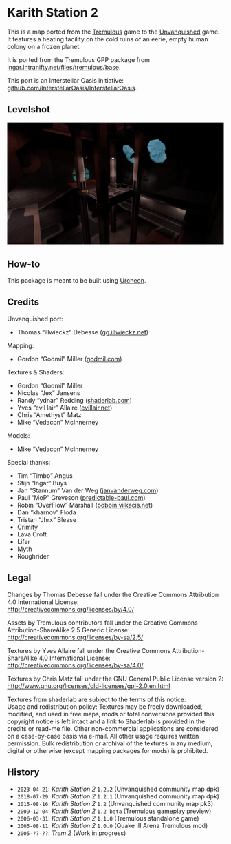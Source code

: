 # Karith Station 2

This is a map ported from the [Tremulous](https://tremulous.net) game to the [Unvanquished](https://unvanquished.net) game. It features a heating facility on the cold ruins of an eerie, empty human colony on a frozen planet.

It is ported from the Tremulous GPP package from [ingar.intranifty.net/files/tremulous/base](ingar.intranifty.net/files/tremulous/base/).

This port is an Interstellar Oasis initiative: [github.com/InterstellarOasis/InterstellarOasis](https://github.com/InterstellarOasis/InterstellarOasis).


## Levelshot

![Levelshot](meta/karith/karith.webp)

## How-to

This package is meant to be built using [Urcheon](https://github.com/DaemonEngine/Urcheon).

## Credits

Unvanquished port:

* Thomas “illwieckz” Debesse <hidden email="dev [ad] illwieckz.net"/> ([gg.illwieckz.net](https://gg.illwieckz.net))

Mapping:

* Gordon “Godmil” Miller <hidden email="godmil [ad] email.com"/> ([godmil.com](https://web.archive.org/web/20181110004551/http://www.godmil.com/))

Textures & Shaders:

* Gordon “Godmil” Miller
* Nicolas “Jex“ Jansens <hidden email="jex [ad] orodu.net"/>
* Randy “ydnar” Redding <hidden email="ydnar [ad] shaderlab.com"/> ([shaderlab.com](https://www.shaderlab.com))
* Yves “evil lair” Allaire ([evillair.net](https://evillair.net))
* Chris “Amethyst” Matz
* Mike “Vedacon” McInnerney

Models:

* Mike “Vedacon” McInnerney

Special thanks:

* Tim “Timbo” Angus <hidden email="tim [ad] ngus.net"/>
* Stijn “Ingar“ Buys <hidden email="ingar [ad] osirion.org"/>
* Jan “Stannum” Van der Weg ([janvanderweg.com](http://janvanderweg.com))
* Paul “MoP” Greveson ([predictable-paul.com](https://www.predictable-paul.com))
* Robin “OverFlow” Marshall ([bobbin.vilkacis.net](http://bobbin.vilkacis.net))
* Dan “kharnov” Floda
* Tristan “Jhrx“ Blease
* Crimity
* Lava Croft
* Lifer
* Myth
* Roughrider


## Legal

Changes by Thomas Debesse fall under the Creative Commons Attribution 4.0 International License:  
http://creativecommons.org/licenses/by/4.0/

Assets by Tremulous contributors fall under the Creative Commons Attribution-ShareAlike 2.5 Generic License:  
http://creativecommons.org/licenses/by-sa/2.5/

Textures by Yves Allaire fall under the Creative Commons Attribution-ShareAlike 4.0 International License:  
http://creativecommons.org/licenses/by-sa/4.0/

Textures by Chris Matz fall under the GNU General Public License version 2:  
http://www.gnu.org/licenses/old-licenses/gpl-2.0.en.html

Textures from shaderlab are subject to the terms of this notice:  
Usage and redistribution policy: Textures may be freely downloaded, modified, and used in free maps, mods or total conversions provided this copyright notice is left intact and a link to Shaderlab is provided in the credits or read-me file. Other non-commercial applications are considered on a case-by-case basis via e-mail. All other usage requires written permission. Bulk redistribution or archival of the textures in any medium, digital or otherwise (except mapping packages for mods) is prohibited.


## History

* `2023-04-21`: _Karith Station 2_ `1.2.2` (Unvanquished community map dpk)
* `2018-07-29`: _Karith Station 2_ `1.2.1` (Unvanquished community map dpk)
* `2015-08-16`: _Karith Station 2_ `1.2` (Unvanquished community map pk3)
* `2009-12-04`: _Karith Station 2_ `1.2 beta` (Tremulous gameplay preview)
* `2006-03-31`: _Karith Station 2_ `1.1.0` (Tremulous standalone game)
* `2005-08-11`: _Karith Station 2_ `1.0.0` (Quake Ⅲ Arena Tremulous mod)
* `2005-??-??`: _Trem 2_ (Work in progress)
